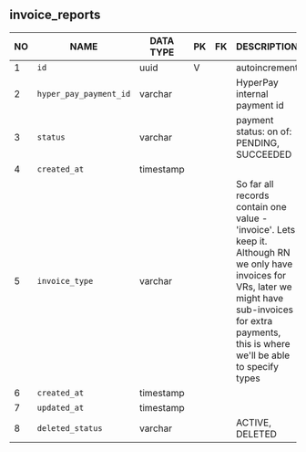 invoice_reports
----------------------------


NO | NAME | DATA TYPE | PK | FK | DESCRIPTION            
---|------|-----------|----|----|-------------
1|`id` | uuid | V |  | autoincrement
2|`hyper_pay_payment_id` | varchar |  |  | HyperPay internal payment id
3|`status` | varchar |  |  | payment status: on of: PENDING, SUCCEEDED
4|`created_at` | timestamp |  |  | 
5|`invoice_type` | varchar |  |  | So far all records contain one value - 'invoice'. Lets keep it. Although RN we only have invoices for VRs, later we might have sub-invoices for extra payments, this is where we'll be able to specify types
6|`created_at` | timestamp |  |  | 
7|`updated_at` | timestamp |  |  | 
8|`deleted_status` | varchar |  |  | ACTIVE, DELETED

